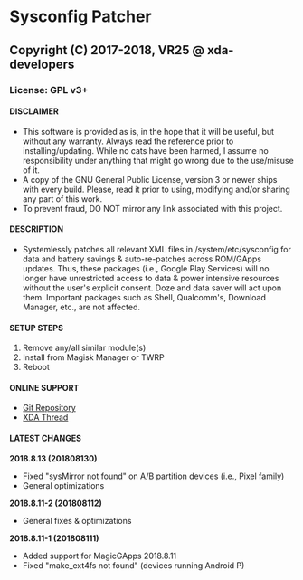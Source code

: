 # Sysconfig Patcher
## Copyright (C) 2017-2018, VR25 @ xda-developers
### License: GPL v3+



#### DISCLAIMER

- This software is provided as is, in the hope that it will be useful, but without any warranty. Always read the reference prior to installing/updating. While no cats have been harmed, I assume no responsibility under anything that might go wrong due to the use/misuse of it.
- A copy of the GNU General Public License, version 3 or newer ships with every build. Please, read it prior to using, modifying and/or sharing any part of this work.
- To prevent fraud, DO NOT mirror any link associated with this project.



#### DESCRIPTION

- Systemlessly patches all relevant XML files in /system/etc/sysconfig for data and battery savings & auto-re-patches across ROM/GApps updates. Thus, these packages (i.e., Google Play Services) will no longer have unrestricted access to data & power intensive resources without the user's explicit consent. Doze and data saver will act upon them. Important packages such as Shell, Qualcomm's, Download Manager, etc., are not affected.



#### SETUP STEPS

1. Remove any/all similar module(s)
2. Install from Magisk Manager or TWRP
3. Reboot



#### ONLINE SUPPORT

- [Git Repository](https://github.com/Magisk-Modules-Repo/sysconfig-patcher)
- [XDA Thread](https://forum.xda-developers.com/apps/magisk/module-sysconfig-patcher-t3668435)



#### LATEST CHANGES

**2018.8.13 (201808130)**
- Fixed "sysMirror not found" on A/B partition devices (i.e., Pixel family)
- General optimizations

**2018.8.11-2 (201808112)**
- General fixes & optimizations

**2018.8.11-1 (201808111)**
- Added support for MagicGApps 2018.8.11
- Fixed "make_ext4fs not found" (devices running Android P)
